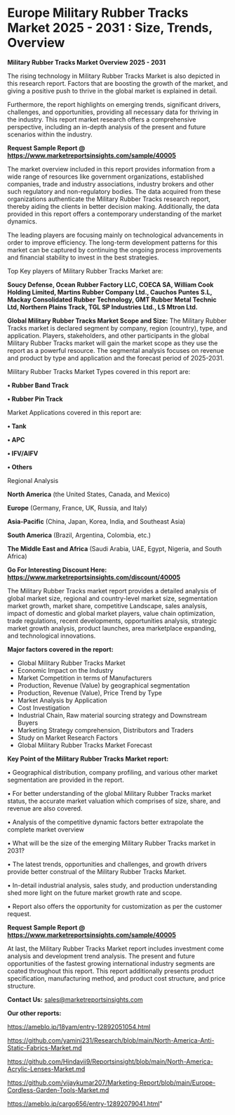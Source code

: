 # Europe Military Rubber Tracks Market 2025 - 2031 : Size, Trends, Overview

<Strong> Military Rubber Tracks Market Overview 2025 - 2031</strong>

The rising technology in Military Rubber Tracks Market is also depicted in this research report. Factors that are boosting the growth of the market, and giving a positive push to thrive in the global market is explained in detail.

Furthermore, the report highlights on emerging trends, significant drivers, challenges, and opportunities, providing all necessary data for thriving in the industry. This report market research offers a comprehensive perspective, including an in-depth analysis of the present and future scenarios within the industry.

<strong>Request Sample Report @ <a href=https://www.marketreportsinsights.com/sample/40005>https://www.marketreportsinsights.com/sample/40005</a></strong>

The market overview included in this report provides information from a wide range of resources like government organizations, established companies, trade and industry associations, industry brokers and other such regulatory and non-regulatory bodies. The data acquired from these organizations authenticate the Military Rubber Tracks research report, thereby aiding the clients in better decision making. Additionally, the data provided in this report offers a contemporary understanding of the market dynamics.

The leading players are focusing mainly on technological advancements in order to improve efficiency. The long-term development patterns for this market can be captured by continuing the ongoing process improvements and financial stability to invest in the best strategies.

Top Key players of Military Rubber Tracks Market are:

<strong>Soucy Defense, Ocean Rubber Factory LLC, COECA SA, William Cook Holding Limited, Martins Rubber Company Ltd., Cauchos Puntes S.L, Mackay Consolidated Rubber Technology, GMT Rubber Metal Technic Ltd, Northern Plains Track, TGL SP Industries Ltd., LS Mtron Ltd.</strong>

<strong><b>Global Military Rubber Tracks Market Scope and Size:</b></strong>
The Military Rubber Tracks market is declared segment by company, region (country), type, and application. Players, stakeholders, and other participants in the global Military Rubber Tracks market will gain the market scope as they use the report as a powerful resource. The segmental analysis focuses on revenue and product by type and application and the forecast period of 2025-2031.

Military Rubber Tracks Market Types covered in this report are:

<strong>•  Rubber Band Track

•  Rubber Pin Track</strong>

Market Applications covered in this report are:

<strong>•  Tank

•  APC

•  IFV/AIFV

•  Others</strong> 

Regional Analysis

<strong>North America</strong> (the United States, Canada, and Mexico)

<strong>Europe</strong> (Germany, France, UK, Russia, and Italy)

<strong>Asia-Pacific</strong> (China, Japan, Korea, India, and Southeast Asia)

<strong>South America</strong> (Brazil, Argentina, Colombia, etc.)

<strong>The Middle East and Africa</strong> (Saudi Arabia, UAE, Egypt, Nigeria, and South Africa)

<strong>Go For Interesting Discount Here: <a href=https://www.marketreportsinsights.com/discount/40005>https://www.marketreportsinsights.com/discount/40005</a></strong>

The Military Rubber Tracks market report provides a detailed analysis of global market size, regional and country-level market size, segmentation market growth, market share, competitive Landscape, sales analysis, impact of domestic and global market players, value chain optimization, trade regulations, recent developments, opportunities analysis, strategic market growth analysis, product launches, area marketplace expanding, and technological innovations.

<strong><b>Major factors covered in the report:</b></strong>
<ul>
  <li>Global Military Rubber Tracks Market </li>
  <li>Economic Impact on the Industry</li>
  <li>Market Competition in terms of Manufacturers</li>
  <li>Production, Revenue (Value) by geographical segmentation</li>
  <li>Production, Revenue (Value), Price Trend by Type</li>
  <li>Market Analysis by Application</li>
  <li>Cost Investigation</li>
  <li>Industrial Chain, Raw material sourcing strategy and Downstream Buyers</li>
  <li>Marketing Strategy comprehension, Distributors and Traders</li>
  <li>Study on Market Research Factors</li>
  <li>Global Military Rubber Tracks Market Forecast</li>
</ul>

<strong><b>Key Point of the Military Rubber Tracks Market report:</b></strong>

• Geographical distribution, company profiling, and various other market segmentation are provided in the report.

• For better understanding of the global Military Rubber Tracks market status, the accurate market valuation which comprises of size, share, and revenue are also covered.

• Analysis of the competitive dynamic factors better extrapolate the complete market overview

• What will be the size of the emerging Military Rubber Tracks market in 2031?

• The latest trends, opportunities and challenges, and growth drivers provide better construal of the Military Rubber Tracks Market.

• In-detail industrial analysis, sales study, and production understanding shed more light on the future market growth rate and scope.

• Report also offers the opportunity for customization as per the customer request.

<strong>Request Sample Report @ <a href=https://www.marketreportsinsights.com/sample/40005>https://www.marketreportsinsights.com/sample/40005</a></strong>

At last, the Military Rubber Tracks Market report includes investment come analysis and development trend analysis. The present and future opportunities of the fastest growing international industry segments are coated throughout this report. This report additionally presents product specification, manufacturing method, and product cost structure, and price structure.

<strong>Contact Us:</strong>
sales@marketreportsinsights.com

<strong>Our other reports:</strong>

<a href=https://ameblo.jp/18yam/entry-12892051054.html>https://ameblo.jp/18yam/entry-12892051054.html</a>

<a href=https://github.com/yamini231/Research/blob/main/North-America-Anti-Static-Fabrics-Market.md>https://github.com/yamini231/Research/blob/main/North-America-Anti-Static-Fabrics-Market.md</a>

<a href=https://github.com/Hindavii9/Reportsinsight/blob/main/North-America-Acrylic-Lenses-Market.md>https://github.com/Hindavii9/Reportsinsight/blob/main/North-America-Acrylic-Lenses-Market.md</a>

<a href=https://github.com/vijaykumar207/Marketing-Report/blob/main/Europe-Cordless-Garden-Tools-Market.md>https://github.com/vijaykumar207/Marketing-Report/blob/main/Europe-Cordless-Garden-Tools-Market.md</a>

<a href=https://ameblo.jp/cargo656/entry-12892079041.html>https://ameblo.jp/cargo656/entry-12892079041.html</a>"
